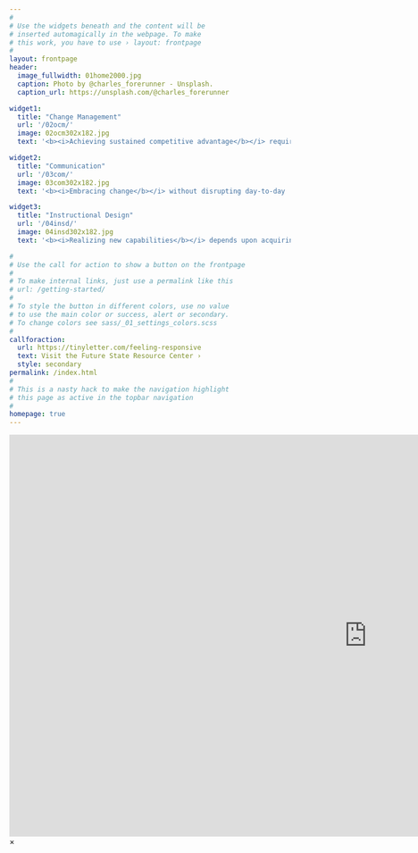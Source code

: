 ```yaml
---
#
# Use the widgets beneath and the content will be
# inserted automagically in the webpage. To make
# this work, you have to use › layout: frontpage
#
layout: frontpage
header:
  image_fullwidth: 01home2000.jpg
  caption: Photo by @charles_forerunner - Unsplash.
  caption_url: https://unsplash.com/@charles_forerunner

widget1:
  title: "Change Management"
  url: '/02ocm/'
  image: 02ocm302x182.jpg
  text: '<b><i>Achieving sustained competitive advantage</b></i> requires contending with an evolving business terrain that offers both rewards and risks. <i>Building change capability</i> prepares your organization for avoiding threats and seizing opportunities along the path to realizing your strategic vision.'

widget2:
  title: "Communication"
  url: '/03com/'
  image: 03com302x182.jpg
  text: '<b><i>Embracing change</b></i> without disrupting day-to-day  operations involves overcoming uncertainty and information overload. <i>Facilitating 2-way communication</i> ensures essential feedback reaches decision makers and that employees have a clear sense of direction on how to participate.'

widget3:
  title: "Instructional Design"
  url: '/04insd/'
  image: 04insd302x182.jpg
  text: '<b><i>Realizing new capabilities</b></i> depends upon acquiring skills in a workplace filled with time constraints and job demands. <i>Designing a responsive learning solution</i> will provide employees with a personalized experience, whether through the classroom or a just-in-time mini lesson. '

#
# Use the call for action to show a button on the frontpage
#
# To make internal links, just use a permalink like this
# url: /getting-started/
#
# To style the button in different colors, use no value
# to use the main color or success, alert or secondary.
# To change colors see sass/_01_settings_colors.scss
#
callforaction:
  url: https://tinyletter.com/feeling-responsive
  text: Visit the Future State Resource Center ›
  style: secondary
permalink: /index.html
#
# This is a nasty hack to make the navigation highlight
# this page as active in the topbar navigation
#
homepage: true
---
```


<div id="videoModal" class="reveal-modal large" data-reveal="">
  <div class="flex-video widescreen vimeo" style="display: block;">
    <iframe width="1280" height="720" src="https://www.youtube.com/embed/3b5zCFSmVvU" frameborder="0" allowfullscreen></iframe>
  </div>
  <a class="close-reveal-modal">&#215;</a>
</div>
